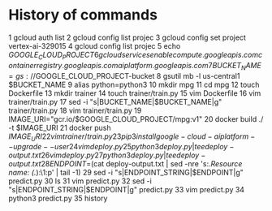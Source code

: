# History of commands
1  gcloud auth list
2  gcloud config list projec
3  gcloud config set project vertex-ai-329015
4  gcloud config list projec
5  echo $GOOGLE_CLOUD_PROJECT
6  gcloud services enable compute.googleapis.com                                containerregistry.googleapis.com                         aiplatform.googleapis.com
7  BUCKET_NAME=gs://$GOOGLE_CLOUD_PROJECT-bucket
8  gsutil mb -l us-central1 $BUCKET_NAME
9  alias python=python3
10  mkdir mpg
11  cd mpg
12  touch Dockerfile
13  mkdir trainer
14  touch trainer/train.py
15  vim Dockerfile
16  vim trainer/train.py
17  sed -i "s|BUCKET_NAME|$BUCKET_NAME|g" trainer/train.py
18  vim trainer/train.py
19  IMAGE_URI="gcr.io/$GOOGLE_CLOUD_PROJECT/mpg:v1"
20  docker build ./ -t $IMAGE_URI
21  docker push $IMAGE_URI
22  vim trainer/train.py
23  pip3 install google-cloud-aiplatform --upgrade --user
24  vim deploy.py
25  python3 deploy.py | tee deploy-output.txt
26  vim deploy.py
27  python3 deploy.py | tee deploy-output.txt
28  ENDPOINT=$(cat deploy-output.txt | sed -nre 's:.*Resource name\: (.*):\1:p' | tail -1)
29  sed -i "s|ENDPOINT_STRING|$ENDPOINT|g" predict.py
30  ls
31  vim predict.py
32  sed -i "s|ENDPOINT_STRING|$ENDPOINT|g" predict.py
33  vim predict.py
34  python3 predict.py
35  history
